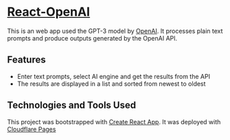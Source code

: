 # [React-OpenAI](https://react-openai.pages.dev/)

This is an web app used the GPT-3 model by [OpenAI](https://openai.com/api/). It processes plain text prompts and produce outputs generated by the OpenAI API.

## Features
- Enter text prompts, select AI engine and get the results from the API
- The results are displayed in a list and sorted from newest to oldest

## Technologies and Tools Used
This project was bootstrapped with [Create React App](https://github.com/facebook/create-react-app). It was deployed with [Cloudflare Pages](https://developers.cloudflare.com/pages/get-started/)